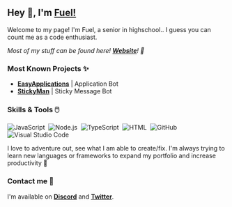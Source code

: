 ## Hey 👋, I'm [Fuel!](https://fueldevelopment.net/)

Welcome to my page! I'm Fuel, a senior in highschool.. I guess you can count me as a code enthusiast.


*Most of my stuff can be found here! **[Website](https://fueldevelopment.net)**! 📝*

### Most Known Projects ✨

* **[EasyApplications](https://top.gg/bot/737539715854761994)** | Application Bot
* **[StickyMan](https://top.gg/bot/730326960642850846)** | Sticky Message Bot

### Skills & Tools 🖱️

![JavaScript](https://img.shields.io/badge/-JavaScript-333333?style=flat&logo=javascript)&nbsp;
![Node.js](https://img.shields.io/badge/-Node.js-333333?style=flat&logo=node.js)&nbsp;
![TypeScript](https://img.shields.io/npm/types/typescript)&nbsp;
![HTML](https://img.shields.io/badge/-HTML-333333?style=flat&logo=HTML5)&nbsp;
![GitHub](https://img.shields.io/badge/-GitHub-333333?style=flat&logo=github)&nbsp;
![Visual Studio Code](https://img.shields.io/badge/-Visual%20Studio%20Code-333333?style=flat&logo=visual-studio-code&logoColor=007ACC)&nbsp;

I love to adventure out, see what I am able to create/fix. I'm always trying to learn new languages or frameworks to expand my portfolio and increase productivity 🚀

### Contact me 🤝

I'm available on **[Discord](https://discord.gg/VstQPFP)** and **[Twitter](https://twitter.com/FuelTheDev)**.

